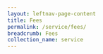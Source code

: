 ```yaml
---
layout: leftnav-page-content
title: Fees
permalink: /service/fees/
breadcrumb: Fees
collection_name: service
---
```

